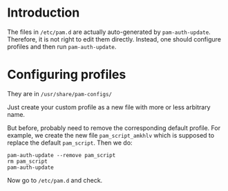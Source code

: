 Introduction
============

The files in `/etc/pam.d` are actually auto-generated by `pam-auth-update`. Therefore, it is not right to edit them directly.
Instead, one should configure profiles and then run `pam-auth-update`.

Configuring profiles
====================

They are in `/usr/share/pam-configs/`

Just create your custom profile as a new file with more or less arbitrary name.

But before, probably need to remove the corresponding default profile. For example, we create the new file `pam_script_amkhlv` which
is supposed to replace the default `pam_script`. Then we do:

    pam-auth-update --remove pam_script
    rm pam_script
    pam-auth-update

Now go to `/etc/pam.d` and check.
